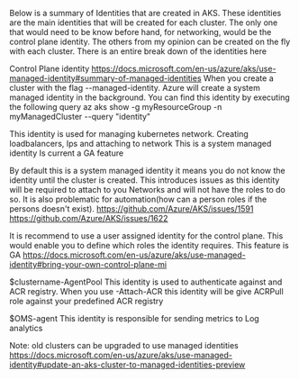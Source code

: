 Below is a summary of Identities that are created in AKS. These identities are the main identities that will be created for each cluster.  The only one that would need to be know before hand, for networking, would be the control plane identity.  The  others from my opinion can be created on the fly with each cluster. There is an entire break down of the identities here  


Control Plane identity 
https://docs.microsoft.com/en-us/azure/aks/use-managed-identity#summary-of-managed-identities
When you create a cluster with the flag --managed-identity. Azure will create a system managed identity in the background.  You can find this identity by executing the following query 
az aks show -g myResourceGroup -n myManagedCluster --query "identity"
 
This identity is used for managing kubernetes network. Creating loadbalancers, Ips and attaching to network
This is a system managed identity  Is current a GA feature 
 
By default this is a system managed identity it means you do not know the identity until the cluster is created. This introduces issues as this identity will be required to attach to you  Networks and will not have the roles to do so. It is also problematic for automation(how can a person roles if the persons doesn't exist).
https://github.com/Azure/AKS/issues/1591
https://github.com/Azure/AKS/issues/1622
 
It is recommend  to use a user assigned identity for the control plane. This would enable you to define which roles  the identity requires. This feature is GA 
https://docs.microsoft.com/en-us/azure/aks/use-managed-identity#bring-your-own-control-plane-mi
 

$clustername-AgentPool
This identity is used to authenticate against and ACR registry.  When you use -Attach-ACR this identity will be give ACRPull role against your predefined ACR registry 
 
$OMS-agent 
This identity is responsible for sending metrics to Log analytics 


Note: 
old clusters can be upgraded to use managed identities https://docs.microsoft.com/en-us/azure/aks/use-managed-identity#update-an-aks-cluster-to-managed-identities-preview